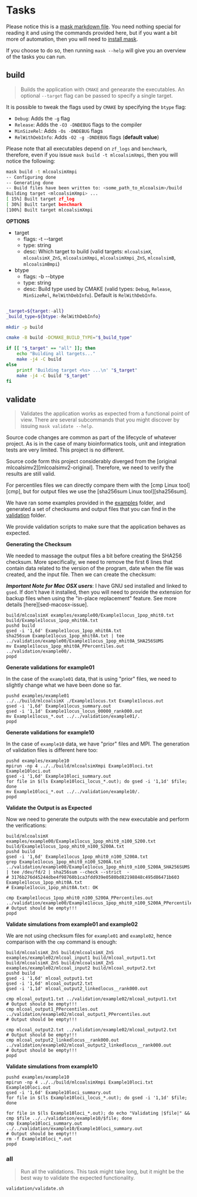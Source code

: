 # Tasks

Please notice this is a [mask markdown file][mask]. You need nothing special for reading it
and using the commands provided here, but if you want a bit more of automation,
then you will need to [install mask][mask-install].

If you choose to do so, then running `mask --help` will give you an overview of the tasks you can run.

## build

> Builds the application with `CMAKE` and genearate the executables. An optional `--target` flag can be passed to specify a single target.

It is possible to tweak the flags used by `CMAKE` by specifying the `btype` flag:

* `Debug`: Adds the `-g` flag
* `Release`: Adds the `-O3 -DNDEBUG` flags to the compiler
* `MinSizeRel`: Adds `-Os -DNDEBUG` flags
* `RelWithDebInfo`: Adds `-O2 -g -DNDEBUG` flags (**default value**)

Please note that all executables depend on `zf_logs` and `benchmark`, therefore, even if you issue `mask build -t mlcoalsimXmpi`,
then you will notice the following:

```sh
mask build -t mlcoalsimXmpi
-- Configuring done
-- Generating done
-- Build files have been written to: <some_path_to_mlcoalsim>/build
Building target <mlcoalsimXmpi> ...
[ 15%] Built target zf_log
[ 30%] Built target benchmark
[100%] Built target mlcoalsimXmpi
```

**OPTIONS**
* target
  * flags: -t --target
  * type: string
  * desc: Which target to build (valid targets: `mlcoalsimX`, `mlcoalsimX_ZnS`, `mlcoalsimXmpi`, `mlcoalsimXmpi_ZnS`, `mlcoalsimB`, `mlcoalsimBmpi`)
* btype
  * flags: -b --btype
  * type: string
  * desc: Build type used by CMAKE (valid types: `Debug`, `Release`, `MinSizeRel`, `RelWithDebInfo`). Default is `RelWithDebInfo`. 

~~~sh

_target=${target:-all}
_build_type=${btype:-RelWithDebInfo}

mkdir -p build

cmake -B build -DCMAKE_BUILD_TYPE="$_build_type"

if [[ "$_target" == "all" ]]; then
    echo "Building all targets..."
    make -j4 -C build
else
    printf 'Building target <%s> ...\n' "$_target"
    make -j4 -C build "$_target"
fi
~~~

## validate

> Validates the application works as expected from a functional point of view.
> There are several subcommands that you might discover by issuing `mask validate --help`.  

Source code changes are common as part of the lifecycle of whatever project. As is in the case of many
bioinformatics tools, unit and integration tests are very limited. This project is no different.

Source code form this project considerably diverged from the [original mlcoalsimv2][mlcoalsimv2-original]. Therefore, we need to verify the
 results are still valid.

For percentiles files we can directly compare them with the [cmp Linux tool][cmp], but for output files we use the [sha256sum Linux tool][sha256sum].

We have ran some examples provided in the [examples](examples) folder, and generated a set of checksums and
output files that you can find in the [validation](validation) folder.

We provide validation scripts to make sure that the application behaves as expected.

**Generating the Checksum**

We needed to massage the output files a bit before creating the SHA256 checksum. More specifically, we need to remove the first 6 lines that contain
data related to the version of the program, date when the file was created, and the input file. Then we can create the checksum:

_**Important Note for Mac OSX users**_: I have GNU sed installed and linked to `gsed`. If don't have it installed, then you will need to provide the
extension for backup files when using the "in-place replacement" feature. See more details [here][sed-macosx-issue].

```shell script
build/mlcoalsimX examples/example00/Example1locus_1pop_mhit0.txt build/Example1locus_1pop_mhit0A.txt
pushd build
gsed -i '1,6d' Example1locus_1pop_mhit0A.txt
sha256sum Example1locus_1pop_mhit0A.txt | tee ../validation/example00/Example1locus_1pop_mhit0A_SHA256SUMS
mv Example1locus_1pop_mhit0A_PPercentiles.out ../validation/example00/.
popd
```

**Generate validations for example01**

In the case of the `example01` data, that is using "prior" files, we need to slightly change what we have been done so far.

```shell script
pushd examples/example01
../../build/mlcoalsimX ./Example1locus.txt Example1locus.out
gsed -i '1,6d' Example1locus_summary.out
gsed -i '1,1d' Example1locus_locus_00000_rank000.out
mv Example1locus_*.out ../../validation/example01/.
popd
```

**Generate validations for example10**

In the case of `example10` data, we have "prior" files and MPI. The generation of validation files is different here too:

```shell script
pushd examples/example10
mpirun -np 4 ../../build/mlcoalsimXmpi Example10loci.txt Example10loci.out
gsed -i '1,6d' Example10loci_summary.out
for file in $(ls Example10loci_locus_*.out); do gsed -i '1,1d' $file; done
mv Example10loci_*.out ../../validation/example10/.
popd
```

**Validate the Output is as Expected**

Now we need to generate the outputs with the new executable and perform the verifications:

```shell script
build/mlcoalsimX examples/example00/Example1locus_1pop_mhit0_n100_S200.txt build/Example1locus_1pop_mhit0_n100_S200A.txt
pushd build
gsed -i '1,6d' Example1locus_1pop_mhit0_n100_S200A.txt
grep Example1locus_1pop_mhit0_n100_S200A.txt ../validation/example00/Example1locus_1pop_mhit0_n100_S200A_SHA256SUMS | tee /dev/fd/2 | sha256sum --check --strict  -
# 3176b276d45244dbe4f98760b1ca3fdd939e0580bd82198848c495d86471b603  Example1locus_1pop_mhit0A.txt
# Example1locus_1pop_mhit0A.txt: OK

cmp Example1locus_1pop_mhit0_n100_S200A_PPercentiles.out ../validation/example00/Example1locus_1pop_mhit0_n100_S200A_PPercentiles.out
# Output should be empty!!!
popd
```

**Validate simulations from example01 and example02**

We are not using checksum files for `example01` and `example02`, hence comparison with the `cmp` command is enough:

```shell script
build/mlcoalsimX_ZnS build/mlcoalsimX_ZnS examples/example02/mlcoal_input1 build/mlcoal_output1.txt
build/mlcoalsimX_ZnS build/mlcoalsimX_ZnS examples/example02/mlcoal_input2 build/mlcoal_output2.txt
pushd build
gsed -i '1,6d' mlcoal_output1.txt
gsed -i '1,6d' mlcoal_output2.txt
gsed -i '1,1d' mlcoal_output2_linkedlocus__rank000.out

cmp mlcoal_output1.txt ../validation/example02/mlcoal_output1.txt
# Output should be empty!!!
cmp mlcoal_output1_PPercentiles.out ../validation/example02/mlcoal_output1_PPercentiles.out
# Output should be empty!!!

cmp mlcoal_output2.txt ../validation/example02/mlcoal_output2.txt
# Output should be empty!!!
cmp mlcoal_output2_linkedlocus__rank000.out ../validation/example02/mlcoal_output2_linkedlocus__rank000.out
# Output should be empty!!!
popd
```

**Validate simulations from example10**

```shell script
pushd examples/example10
mpirun -np 4 ../../build/mlcoalsimXmpi Example10loci.txt Example10loci.out
gsed -i '1,6d' Example10loci_summary.out
for file in $(ls Example10loci_locus_*.out); do gsed -i '1,1d' $file; done

for file in $(ls Example10loci_*.out); do echo "Validating |$file|" && cmp $file ../../validation/example10/$file; done
cmp Example10loci_summary.out ../../validation/example10/Example10loci_summary.out
# Output should be empty!!!
rm -f Example10loci_*.out
popd
```

### all

> Run all the validations. This task might take long, but it might be the best way to validate
> the expected functionality.

~~~sh
validation/validate.sh
~~~

[mask]: https://github.com/jakedeichert/mask
[mask-install]: https://github.com/jakedeichert/mask/#installation

